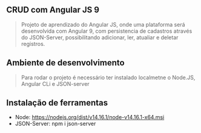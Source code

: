 ## CRUD com Angular JS 9
> Projeto de aprendizado do Angular JS, onde uma plataforma será desenvolvida com Angular 9, com persistencia de cadastros através do JSON-Server, possibilitando adicionar, ler, atualiar e deletar registros.

## Ambiente de desenvolvimento
> Para rodar o projeto é necessário ter instalado localmetne o Node.JS, Angular CLi e JSON-server

## Instalação de ferramentas
* Node: https://nodejs.org/dist/v14.16.1/node-v14.16.1-x64.msi
* JSON-Server: npm i json-server
